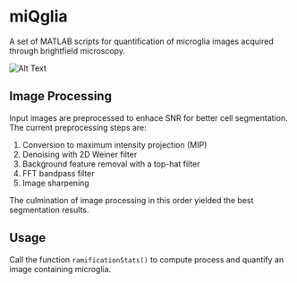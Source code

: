 # miQglia
A set of MATLAB scripts for quantification of microglia images acquired through
brightfield microscopy.

![Alt Text](docs/readme_animation.gif)

## Image Processing
Input images are preprocessed to enhace SNR for better cell segmentation. The
current preprocessing steps are:

1. Conversion to maximum intensity projection (MIP)
2. Denoising with 2D Weiner filter
3. Background feature removal with a top-hat filter
4. FFT bandpass filter
5. Image sharpening

The culmination of image processing in this order yielded the best segmentation
results.

## Usage
Call the function `ramificationStats()` to compute process and quantify an image
containing microglia.